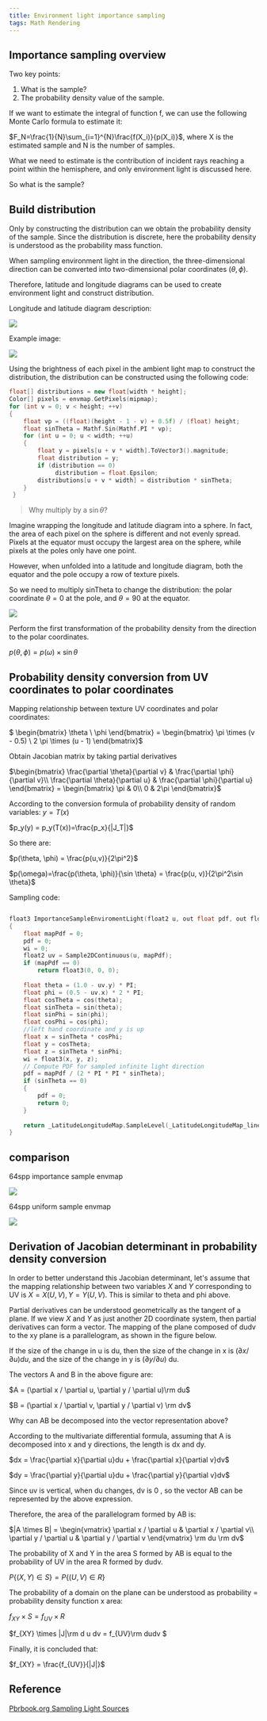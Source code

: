 ```yaml
---
title: Environment light importance sampling
tags: Math Rendering
---
```


## Importance sampling overview
Two key points:
1. What is the sample?
2. The probability density value of the sample.

If we want to estimate the integral of function f, we can use the following Monte Carlo formula to estimate it:

$F_N=\frac{1}{N}\sum_{i=1}^{N}\frac{f(X_i)}{p(X_i)}$, where X is the estimated sample and N is the number of samples.

What we need to estimate is the contribution of incident rays reaching a point within the hemisphere, and only environment light is discussed here.

So what is the sample?

## Build distribution
Only by constructing the distribution can we obtain the probability density of the sample. Since the distribution is discrete, here the probability density is understood as the probability mass function.

When sampling environment light in the direction, the three-dimensional direction can be converted into two-dimensional polar coordinates $(\theta, \phi)$.

Therefore, latitude and longitude diagrams can be used to create environment light and construct distribution.

Longitude and latitude diagram description:

![](post_img/environment_light_importance_sampling/longitude_latitude_map.png)

Example image:

![](post_img/environment_light_importance_sampling/example.png)

Using the brightness of each pixel in the ambient light map to construct the distribution, the distribution can be constructed using the following code:

```c++
float[] distributions = new float[width * height];
Color[] pixels = envmap.GetPixels(mipmap);
for (int v = 0; v < height; ++v)
{
    float vp = ((float)(height - 1 - v) + 0.5f) / (float) height;
    float sinTheta = Mathf.Sin(Mathf.PI * vp);
    for (int u = 0; u < width; ++u)
    {
        float y = pixels[u + v * width].ToVector3().magnitude;
        float distribution = y;
        if (distribution == 0)
             distribution = float.Epsilon;
        distributions[u + v * width] = distribution * sinTheta;
    }
 }
 ```

 >Why multiply by a $\sin\theta$?

Imagine wrapping the longitude and latitude diagram into a sphere. In fact, the area of each pixel on the sphere is different and not evenly spread. Pixels at the equator must occupy the largest area on the sphere, while pixels at the poles only have one point.

However, when unfolded into a latitude and longitude diagram, both the equator and the pole occupy a row of texture pixels.

So we need to multiply sinTheta to change the distribution: the polar coordinate $\theta = 0$ at the pole, and $\theta = 90$ at the equator.

![](post_img/environment_light_importance_sampling/times_sintheta_explain.png)

Perform the first transformation of the probability density from the direction to the polar coordinates.

$p(\theta, \phi) = p(\omega) \times \sin\theta$

## Probability density conversion from UV coordinates to polar coordinates

Mapping relationship between texture UV coordinates and polar coordinates:

$
\begin{bmatrix}
\theta \\ 
\phi
\end{bmatrix}  = \begin{bmatrix}
\pi \times (v - 0.5) \\ 
2 \pi \times (u - 1)
\end{bmatrix}$

Obtain Jacobian matrix by taking partial derivatives

$\begin{bmatrix}
\frac{\partial \theta}{\partial v}  & \frac{\partial \phi}{\partial v}\\ 
\frac{\partial \theta}{\partial u} & \frac{\partial \phi}{\partial u}
\end{bmatrix} = 
\begin{bmatrix}
\pi  & 0\\ 
0 & 2\pi
\end{bmatrix}$

According to the conversion formula of probability density of random variables:
$y = T(x)$

$p_y(y) = p_y(T(x))=\frac{p_x}{|J_T|}$

So there are:

$p(\theta, \phi) = \frac{p(u,v)}{2\pi^2}$

$p(\omega)=\frac{p(\theta, \phi)}{\sin \theta} = \frac{p(u, v)}{2\pi^2\sin \theta}$

Sampling code:

```c++

float3 ImportanceSampleEnviromentLight(float2 u, out float pdf, out float3 wi)
{
    float mapPdf = 0;
    pdf = 0;
    wi = 0;
    float2 uv = Sample2DContinuous(u, mapPdf);
    if (mapPdf == 0)
        return float3(0, 0, 0);
    
    float theta = (1.0 - uv.y) * PI;
    float phi = (0.5 - uv.x) * 2 * PI;
    float cosTheta = cos(theta);
    float sinTheta = sin(theta);
    float sinPhi = sin(phi);
    float cosPhi = cos(phi);
    //left hand coordinate and y is up
    float x = sinTheta * cosPhi;
    float y = cosTheta;
    float z = sinTheta * sinPhi;
    wi = float3(x, y, z);
    // Compute PDF for sampled infinite light direction
    pdf = mapPdf / (2 * PI * PI * sinTheta);
    if (sinTheta == 0)
    {
        pdf = 0;
        return 0;
    }
    
    return _LatitudeLongitudeMap.SampleLevel(_LatitudeLongitudeMap_linear_repeat_sampler, uv, 0) * 100;
}
```

## comparison
64spp importance sample envmap

![](post_img/environment_light_importance_sampling/64spp_importance_sampling.png)

64spp uniform sample envmap

![](post_img/environment_light_importance_sampling/64spp_uniform_sampling.png)

## Derivation of Jacobian determinant in probability density conversion
In order to better understand this Jacobian determinant, let's assume that the mapping relationship between two variables $X$ and $Y$ corresponding to UV is $X = X (U, V), Y = Y (U, V)$. This is similar to theta and phi above.

Partial derivatives can be understood geometrically as the tangent of a plane. If we view $X$ and $Y$ as just another 2D coordinate system, then partial derivatives can form a vector. The mapping of the plane composed of dudv to the xy plane is a parallelogram, as shown in the figure below.

If the size of the change in u is du, then the size of the change in x is $(\partial x/\partial u) du$, and the size of the change in y is $(\partial y/\partial u)$ du.

The vectors A and B in the above figure are:

$A = (\partial x / \partial u, \partial y / \partial u)\rm du$

$B = (\partial x / \partial v, \partial y / \partial v) \rm dv$

Why can AB be decomposed into the vector representation above? 

According to the multivariate differential formula, assuming that A is decomposed into x and y directions, the length is dx and dy.

$dx = \frac{\partial x}{\partial u}du + \frac{\partial x}{\partial v}dv$

$dy = \frac{\partial y}{\partial u}du + \frac{\partial y}{\partial v}dv$

Since uv is vertical, when du changes, dv is 0 , so the vector AB can be represented by the above expression.

Therefore, the area of the parallelogram formed by AB is:

$|A \times B| = 
\begin{vmatrix} 
\partial x / \partial u & \partial x / \partial v\\ 
\partial y / \partial u & \partial y / \partial v
\end{vmatrix} \rm du \rm dv$

The probability of X and Y in the area S formed by AB is equal to the probability of UV in the area R formed by dudv.

$P\{(X,Y)\in S \} = P\{(U,V) \in R \}$

The probability of a domain on the plane can be understood as probability = probability density function x area:

$f_{XY} \times S = f_{UV} \times R$

$f_{XY} \times |J|\rm d u dv = f_{UV}\rm dudv $

Finally, it is concluded that:

$f_{XY} = \frac{f_{UV}}{|J|}$

## Reference
[Pbrbook.org Sampling Light Sources](https://www.pbr-book.org/3ed-2018/Light_Transport_I_Surface_Reflection/Sampling_Light_Sources)
